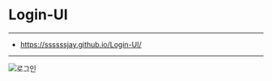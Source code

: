 # Login-UI
___
* https://ssssssjay.github.io/Login-UI/
___
![로그인](https://user-images.githubusercontent.com/48425930/141776965-84d63641-38bd-4ca3-99df-012406edbf8a.gif)
